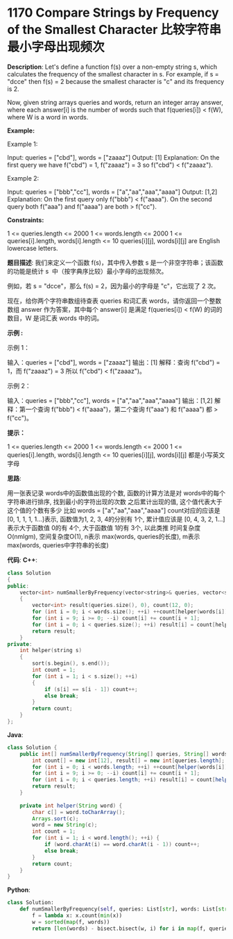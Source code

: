# 1170 Compare Strings by Frequency of the Smallest Character 比较字符串最小字母出现频次

__Description__:
Let's define a function f(s) over a non-empty string s, which calculates the frequency of the smallest character in s. For example, if s = "dcce" then f(s) = 2 because the smallest character is "c" and its frequency is 2.

Now, given string arrays queries and words, return an integer array answer, where each answer[i] is the number of words such that f(queries[i]) < f(W), where W is a word in words.

__Example:__

Example 1:

Input: queries = ["cbd"], words = ["zaaaz"]
Output: [1]
Explanation: On the first query we have f("cbd") = 1, f("zaaaz") = 3 so f("cbd") < f("zaaaz").

Example 2:

Input: queries = ["bbb","cc"], words = ["a","aa","aaa","aaaa"]
Output: [1,2]
Explanation: On the first query only f("bbb") < f("aaaa"). On the second query both f("aaa") and f("aaaa") are both > f("cc").

__Constraints:__

1 <= queries.length <= 2000
1 <= words.length <= 2000
1 <= queries[i].length, words[i].length <= 10
queries[i][j], words[i][j] are English lowercase letters.

__题目描述__:
我们来定义一个函数 f(s)，其中传入参数 s 是一个非空字符串；该函数的功能是统计 s  中（按字典序比较）最小字母的出现频次。

例如，若 s = "dcce"，那么 f(s) = 2，因为最小的字母是 "c"，它出现了 2 次。

现在，给你两个字符串数组待查表 queries 和词汇表 words，请你返回一个整数数组 answer 作为答案，其中每个 answer[i] 是满足 f(queries[i]) < f(W) 的词的数目，W 是词汇表 words 中的词。

__示例 :__

示例 1：

输入：queries = ["cbd"], words = ["zaaaz"]
输出：[1]
解释：查询 f("cbd") = 1，而 f("zaaaz") = 3 所以 f("cbd") < f("zaaaz")。

示例 2：

输入：queries = ["bbb","cc"], words = ["a","aa","aaa","aaaa"]
输出：[1,2]
解释：第一个查询 f("bbb") < f("aaaa")，第二个查询 f("aaa") 和 f("aaaa") 都 > f("cc")。

__提示：__

1 <= queries.length <= 2000
1 <= words.length <= 2000
1 <= queries[i].length, words[i].length <= 10
queries[i][j], words[i][j] 都是小写英文字母

__思路__:

用一张表记录 words中的函数值出现的个数, 函数的计算方法是对 words中的每个字符串进行排序, 找到最小的字符出现的次数
之后累计出现的值, 这个值代表大于这个值的个数有多少
比如 words = ["a","aa","aaa","aaaa"]
count对应的应该是 [0, 1, 1, 1, 1...]表示, 函数值为1, 2, 3, 4的分别有 1个, 累计值应该是 [0, 4, 3, 2, 1...] 表示大于函数值 0的有 4个, 大于函数值 1的有 3个, 以此类推
时间复杂度O(nmlgm), 空间复杂度O(1), n表示 max(words, queries的长度), m表示 max(words, queries中字符串的长度)

__代码__:
__C++__:

```C++
class Solution 
{
public:
    vector<int> numSmallerByFrequency(vector<string>& queries, vector<string>& words) 
    {
        vector<int> result(queries.size(), 0), count(12, 0);
        for (int i = 0; i < words.size(); ++i) ++count[helper(words[i])];
        for (int i = 9; i >= 0; --i) count[i] += count[i + 1];
        for (int i = 0; i < queries.size(); ++i) result[i] = count[helper(queries[i]) + 1];
        return result;
    }
private:
    int helper(string s)
    {
        sort(s.begin(), s.end());
        int count = 1;
        for (int i = 1; i < s.size(); ++i)
        {
            if (s[i] == s[i - 1]) count++;
            else break;
        }
        return count;
    }
};
```

__Java__:

```Java
class Solution {
    public int[] numSmallerByFrequency(String[] queries, String[] words) {
        int count[] = new int[12], result[] = new int[queries.length];
        for (int i = 0; i < words.length; ++i) ++count[helper(words[i])];
        for (int i = 9; i >= 0; --i) count[i] += count[i + 1];
        for (int i = 0; i < queries.length; ++i) result[i] = count[helper(queries[i]) + 1];
        return result;
    }
    
    private int helper(String word) {
        char c[] = word.toCharArray();
        Arrays.sort(c);
        word = new String(c);
        int count = 1;
        for (int i = 1; i < word.length(); ++i) {
            if (word.charAt(i) == word.charAt(i - 1)) count++;
            else break;
        }
        return count;
    }
}
```

__Python__:

```Python
class Solution:
    def numSmallerByFrequency(self, queries: List[str], words: List[str]) -> List[int]:
        f = lambda x: x.count(min(x))
        w = sorted(map(f, words))
        return [len(words) - bisect.bisect(w, i) for i in map(f, queries)]
```
